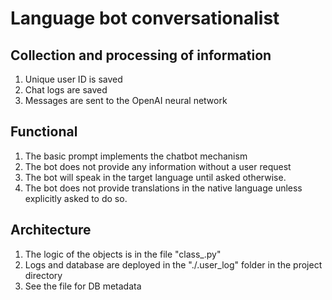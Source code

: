 # Language bot conversationalist

## Collection and processing of information
1. Unique user ID is saved
2. Chat logs are saved
3. Messages are sent to the OpenAI neural network

## Functional
1. The basic prompt implements the chatbot mechanism
2. The bot does not provide any information without a user request
3. The bot will speak in the target language until asked otherwise.
4. The bot does not provide translations in the native language unless explicitly asked to do so.

## Architecture
1. The logic of the objects is in the file "class_.py"
2. Logs and database are deployed in the "./.user_log" folder in the project directory
3. See the file for DB metadata
